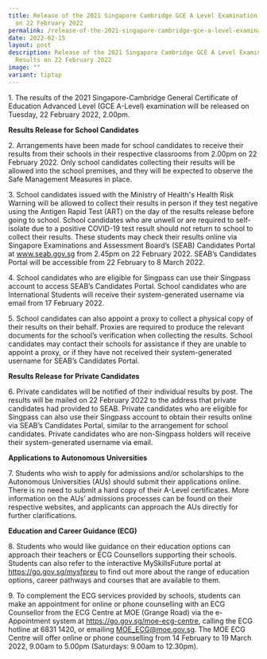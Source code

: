 ```yaml
---
title: Release of the 2021 Singapore Cambridge GCE A Level Examination Results
  on 22 February 2022
permalink: /release-of-the-2021-singapore-cambridge-gce-a-level-examination-results-on-22-february-2022/
date: 2022-02-15
layout: post
description: Release of the 2021 Singapore Cambridge GCE A Level Examination
  Results on 22 February 2022
image: ""
variant: tiptap
---
```

<p>1. The results of the 2021 Singapore-Cambridge General Certificate of
Education Advanced Level (GCE A-Level) examination will be released on
Tuesday, 22 February 2022, 2.00pm.</p>
<p><strong>Results Release for School Candidates</strong>
</p>
<p>2. Arrangements have been made for school candidates to receive their
results from their schools in their respective classrooms from 2.00pm on
22 February 2022. Only school candidates collecting their results will
be allowed into the school premises, and they will be expected to observe
the Safe Management Measures in place.</p>
<p>3. School candidates issued with the Ministry of Health's Health Risk
Warning will be allowed to collect their results in person if they test
negative using the Antigen Rapid Test (ART) on the day of the results release
before going to school. School candidates who are unwell or are required
to self-isolate due to a positive COVID-19 test result should not return
to school to collect their results. These students may check their results
online via Singapore Examinations and Assessment Board’s (SEAB) Candidates
Portal at <a href="https://www.seab.gov.sg/" rel="noopener noreferrer nofollow" target="_blank"><u>www.seab.gov.sg</u></a> from
2.45pm on 22 February 2022. SEAB’s Candidates Portal will be accessible
from 22 February to 8 March 2022.</p>
<p>4. School candidates who are eligible for Singpass can use their Singpass
account to access SEAB’s Candidates Portal. School candidates who are International
Students will receive their system-generated username via email from 17
February 2022.</p>
<p>5. School candidates can also appoint a proxy to collect a physical copy
of their results on their behalf. Proxies are required to produce the relevant
documents for the school’s verification when collecting the results. School
candidates may contact their schools for assistance if they are unable
to appoint a proxy, or if they have not received their system-generated
username for SEAB’s Candidates Portal.</p>
<p><strong>Results Release for Private Candidates</strong>
</p>
<p>6. Private candidates will be notified of their individual results by
post. The results will be mailed on 22 February 2022 to the address that
private candidates had provided to SEAB. Private candidates who are eligible
for Singpass can also use their Singpass account to obtain their results
online via SEAB’s Candidates Portal, similar to the arrangement for school
candidates. Private candidates who are non-Singpass holders will receive
their system-generated username via email.</p>
<p><strong>Applications to Autonomous Universities</strong>
</p>
<p>7. Students who wish to apply for admissions and/or scholarships to the
Autonomous Universities (AUs) should submit their applications online.
There is no need to submit a hard copy of their A-Level certificates. More
information on the AUs’ admissions processes can be found on their respective
websites, and applicants can approach the AUs directly for further clarifications.</p>
<p><strong>Education and Career Guidance (ECG)</strong>
</p>
<p>8. Students who would like guidance on their education options can approach
their teachers or ECG Counsellors supporting their schools. Students can
also refer to the interactive MySkillsFuture portal at <a href="https://www.seab.gov.sg/" rel="noopener noreferrer nofollow" target="_blank"><u>https://go.gov.sg/mysfpreu</u></a> to
find out more about the range of education options, career pathways and
courses that are available to them.</p>
<p>9. To complement the ECG services provided by schools, students can make
an appointment for online or phone counselling with an ECG Counsellor from
the ECG Centre at MOE (Grange Road) via the e-Appointment system at <a href="https://www.seab.gov.sg/" rel="noopener noreferrer nofollow" target="_blank"><u>https://go.gov.sg/moe-ecg-centre</u></a>,
calling the ECG hotline at 6831 1420, or emailing <a href="https://www.seab.gov.sg/" rel="noopener noreferrer nofollow" target="_blank"><u>MOE_ECG@moe.gov.sg</u></a>. The MOE
ECG Centre will offer online or phone counselling from 14 February to 19
March 2022, 9.00am to 5.00pm (Saturdays: 9.00am to 12.30pm).</p>